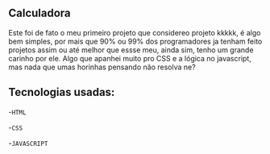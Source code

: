 ## Calculadora
Este foi de fato o meu primeiro projeto que considereo projeto kkkkk, é algo bem simples, por mais que 90% ou 99% dos programadores ja tenham feito projetos assim ou até melhor que essse meu, ainda sim, tenho um grande carinho por ele. Algo que apanhei muito pro CSS e a lógica no javascript, mas nada que umas horinhas pensando não resolva ne?

## Tecnologias usadas:

-``HTML``

-``CSS``

-``JAVASCRIPT``
